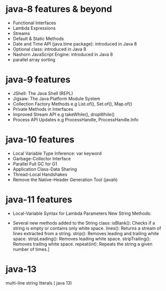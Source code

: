 

java-8 features & beyond
=========================

- Functional Interfaces
- Lambda Expressions
- Streams
- Default & Static Methods
- Date and Time API (java.time package): introduced in Java 8
- Optional class: introduced in Java 8
- Nashorn JavaScript Engine: introduced in Java 8
- parallel array sorting


java-9 features
===============

- JShell: The Java Shell (REPL)
- Jigsaw: The Java Platform Module System
- Collection Factory Methods e.g List.of(), Set.of(), Map.of()
- Private Methods in Interfaces
- Improved Stream API e.g takeWhile(), dropWhile()
- Process API Updates e.g ProcessHandle, ProcessHandle.Info


java-10 features
================

- Local Variable Type Inference: var keyword
- Garbage-Collector Interface
- Parallel Full GC for G1
- Application Class-Data Sharing
- Thread-Local Handshakes
- Remove the Native-Header Generation Tool (javah)


java-11 features
================

- Local-Variable Syntax for Lambda Parameters
  New String Methods:

- Several new methods added to the String class:
    isBlank(): Checks if a string is empty or contains only white space.
    lines(): Returns a stream of lines extracted from a string.
    strip(): Removes leading and trailing white space.
    stripLeading(): Removes leading white space.
    stripTrailing(): Removes trailing white space.
    repeat(int): Repeats the string a given number of times.]


java-13
=======
multi-line string literals ( java 13)
